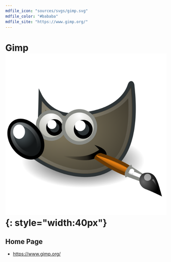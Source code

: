 ```yaml
---
mdfile_icon: "sources/svgs/gimp.svg"
mdfile_color: "#bababa"
mdfile_site: "https://www.gimp.org/"
---
```


# Gimp ![](../sources/svgs/gimp.svg){: style="width:40px"}


## Home Page

- https://www.gimp.org/


